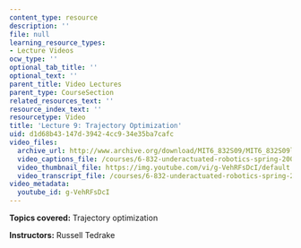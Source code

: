 ```yaml
---
content_type: resource
description: ''
file: null
learning_resource_types:
- Lecture Videos
ocw_type: ''
optional_tab_title: ''
optional_text: ''
parent_title: Video Lectures
parent_type: CourseSection
related_resources_text: ''
resource_index_text: ''
resourcetype: Video
title: 'Lecture 9: Trajectory Optimization'
uid: d1d68b43-147d-3942-4cc9-34e35ba7cafc
video_files:
  archive_url: http://www.archive.org/download/MIT6_832S09/MIT6_832S09lec09_300k.mp4
  video_captions_file: /courses/6-832-underactuated-robotics-spring-2009/6eae87098b215c8699839257e940728d_g-VehRFsDcI.vtt
  video_thumbnail_file: https://img.youtube.com/vi/g-VehRFsDcI/default.jpg
  video_transcript_file: /courses/6-832-underactuated-robotics-spring-2009/af4f85e7c7ef641384c20a50aeb3c461_g-VehRFsDcI.pdf
video_metadata:
  youtube_id: g-VehRFsDcI
---
```


**Topics covered:** Trajectory optimization

**Instructors:** Russell Tedrake